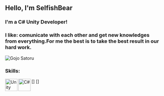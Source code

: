 ## Hello, I'm SelfishBear

### I'm a C# Unity Developer!

### I like: comunicate with each other and get new knowledges from everything.For me the best is to take the best result in our hard work.



![Gojo Satoru](https://steamuserimages-a.akamaihd.net/ugc/2021604881331884306/48ABC635180D39A2C816F296939B398F256CA8E6/?imw=268&imh=268&ima=fit&impolicy=Letterbox&imcolor=%23000000&letterbox=true)

### Skills:

[<img align="left" alt="Unity" width="40px" src="https://avatars.githubusercontent.com/u/426196?s=48&v=4"/>]
[<img align="left" alt="C#" width="40px" src="https://iconape.com/wp-content/png_logo_vector/c.png"/>]





